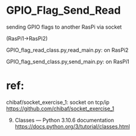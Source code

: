 # GPIO_Flag_Send_Read
sending GPIO flags to another RasPi via socket

(RasPi1->RasPi2)

GPIO_flag_read_class.py,read_main.py: on RasPi2

GPIO_flag_send_class.py,send_main.py: on RasPi1

# ref: 

chibaf/socket_exercise_1: socket on tcp/ip
https://github.com/chibaf/socket_exercise_1

9. Classes — Python 3.10.6 documentation https://docs.python.org/3/tutorial/classes.html
